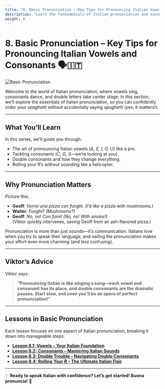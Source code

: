 ```yaml
---
title: "8. Basic Pronunciation – Key Tips for Pronouncing Italian Vowels and Consonants"
description: "Learn the fundamentals of Italian pronunciation and sound like a true local!"
weight: 8
---
```


# 8. Basic Pronunciation – Key Tips for Pronouncing Italian Vowels and Consonants 🗣️🇮🇹  

![Basic Pronunciation](/images/beginner-level/basic-pronunciation/basic-pronunciation.webp)

Welcome to the world of Italian pronunciation, where vowels sing, consonants dance, and double letters take center stage. In this section, we’ll explore the essentials of Italian pronunciation, so you can confidently order your *spaghetti* without accidentally saying *spughetti* (yes, it matters!).

---

## What You’ll Learn  

In this series, we’ll guide you through:  
- The art of pronouncing Italian vowels (*A, E, I, O, U*) like a pro.  
- Tackling consonants (*C, G, S*—we’re looking at you).  
- Double consonants and how they change everything.  
- Rolling your R’s without sounding like a helicopter.

---

## Why Pronunciation Matters  

Picture this:  
- **Geoff**: *Vorrei una pizza con funghi.* *(I’d like a pizza with mushrooms.)*  
- **Waiter**: *Funghi?* *(Mushrooms?)*  
- **Geoff**: *No, no! Con fumi!* *(No, no! With smoke!)*  
(Viktor quickly intervenes, saving Geoff from an ash-flavored pizza.)  

Pronunciation is more than just sounds—it’s communication. Italians love when you try to speak their language, and nailing the pronunciation makes your effort even more charming (and less confusing).

---

## Viktor’s Advice  

Viktor says:  
> **“Pronouncing Italian is like singing a song—each vowel and consonant has its place, and double consonants are the dramatic pauses. Start slow, and soon you’ll be an opera of perfect pronunciation!”**  

---

## Lessons in Basic Pronunciation  

Each lesson focuses on one aspect of Italian pronunciation, breaking it down into manageable steps:  

- [**Lesson 8.1: Vowels – Your Italian Foundation**](./lesson8.1/)  
- [**Lesson 8.2: Consonants – Mastering Italian Sounds**](./lesson8.2/)  
- [**Lesson 8.3: Double Trouble – Navigating Double Consonants**](./lesson8.3/)  
- [**Lesson 8.4: Rolling Your R – The Ultimate Italian Flair**](./lesson8.4/)  

---

✨ **Ready to speak Italian with confidence? Let’s get started! Buona pronuncia!** 🌟  
